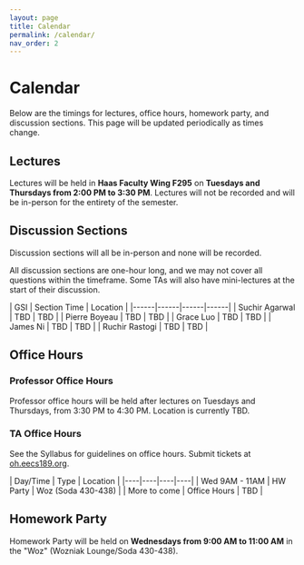 ```yaml
---
layout: page
title: Calendar
permalink: /calendar/
nav_order: 2
---
```


# Calendar
Below are the timings for lectures, office hours, homework party, and discussion sections. This page will be updated periodically as times change.

## Lectures
Lectures will be held in **Haas Faculty Wing F295** on **Tuesdays and Thursdays from 2:00 PM to 3:30 PM**. Lectures will not be recorded and will be in-person for the entirety of the semester.

## Discussion Sections

Discussion sections will all be in-person and none will be recorded.

All discussion sections are one-hour long, and we may not cover all questions within the timeframe. Some TAs will also have mini-lectures at the start of their discussion.

| GSI |   Section Time  | Location       |
|------|------|------|------|
| Suchir Agarwal | TBD | TBD |
| Pierre Boyeau | TBD | TBD |
| Grace Luo | TBD | TBD |
| James Ni | TBD | TBD |
| Ruchir Rastogi | TBD | TBD |

## Office Hours

### Professor Office Hours
Professor office hours will be held after lectures on Tuesdays and Thursdays, from 3:30 PM to 4:30 PM. Location is currently TBD.

### TA Office Hours

See the Syllabus for guidelines on office hours. Submit tickets at [oh.eecs189.org](https://oh.eecs189.org).

| Day/Time             |    Type      |   Location            |
|----|----|----|----|
| Wed 9AM - 11AM     |    HW Party  |   Woz (Soda 430-438)  |
| More to come     |    Office Hours  |   TBD  |

## Homework Party
Homework Party will be held on **Wednesdays from 9:00 AM to 11:00 AM** in the "Woz" (Wozniak Lounge/Soda 430-438).
